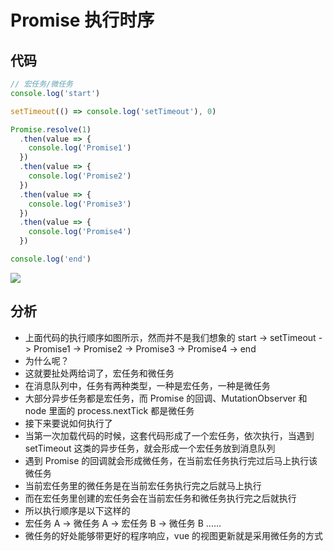 # Promise 执行时序
## 代码
```js
// 宏任务/微任务
console.log('start')

setTimeout(() => console.log('setTimeout'), 0)

Promise.resolve(1)
  .then(value => {
    console.log('Promise1')
  })
  .then(value => {
    console.log('Promise2')
  })
  .then(value => {
    console.log('Promise3')
  })
  .then(value => {
    console.log('Promise4')
  })

console.log('end')

```

![](https://dd-ss.oss-cn-guangzhou.aliyuncs.com/20210106145835.png)

## 分析
- 上面代码的执行顺序如图所示，然而并不是我们想象的 start -> setTimeout -> Promise1 -> Promise2 -> Promise3 -> Promise4 -> end
- 为什么呢？
- 这就要扯处两给词了，宏任务和微任务
- 在消息队列中，任务有两种类型，一种是宏任务，一种是微任务
- 大部分异步任务都是宏任务，而 Promise 的回调、MutationObserver 和 node 里面的 process.nextTick 都是微任务
- 接下来要说如何执行了
- 当第一次加载代码的时候，这套代码形成了一个宏任务，依次执行，当遇到 setTimeout 这类的异步任务，就会形成一个宏任务放到消息队列
- 遇到 Promise 的回调就会形成微任务，在当前宏任务执行完过后马上执行该微任务
- 当前宏任务里的微任务是在当前宏任务执行完之后就马上执行
- 而在宏任务里创建的宏任务会在当前宏任务和微任务执行完之后就执行
- 所以执行顺序是以下这样的
- 宏任务 A -> 微任务 A -> 宏任务 B -> 微任务 B ......
- 微任务的好处能够带更好的程序响应，vue 的视图更新就是采用微任务的方式
